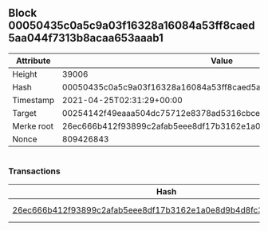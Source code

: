 ## Block 00050435c0a5c9a03f16328a16084a53ff8caed5aa044f7313b8acaa653aaab1

Attribute | Value
--- | ---
Height | 39006
Hash | 00050435c0a5c9a03f16328a16084a53ff8caed5aa044f7313b8acaa653aaab1
Timestamp | 2021-04-25T02:31:29+00:00
Target | 00254142f49eaaa504dc75712e8378ad5316cbcead634704b3734b6271167cc4
Merke root | 26ec666b412f93899c2afab5eee8df17b3162e1a0e8d9b4d8fc3818918c1fcab
Nonce | 809426843

```

```

### Transactions

Hash | Amount
--- | ---
[26ec666b412f93899c2afab5eee8df17b3162e1a0e8d9b4d8fc3818918c1fcab](26ec666b412f93899c2afab5eee8df17b3162e1a0e8d9b4d8fc3818918c1fcab.md) | 10.00000000 SKEPTI 
